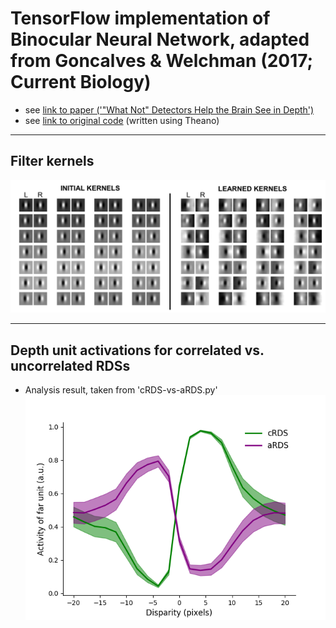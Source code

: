 # TensorFlow implementation of Binocular Neural Network, adapted from Goncalves & Welchman (2017; Current Biology)
- see [link to paper ('"What Not" Detectors Help the Brain See in Depth')](https://www.cell.com/current-biology/fulltext/S0960-9822(17)30404-9)
- see [link to original code](https://www.repository.cam.ac.uk/handle/1810/263961) (written using Theano)

----
## Filter kernels
![](https://github.com/michaelsmclayton/BinocularNeuralNetwork/raw/master/figures/kernelsBeforeAndAfterTraining.png)

----
## Depth unit activations for correlated vs. uncorrelated RDSs
- Analysis result, taken from 'cRDS-vs-aRDS.py'
![](https://github.com/michaelsmclayton/BinocularNeuralNetwork/raw/master/figures/disparityResultsForCorrAndAntiCorr.png)

